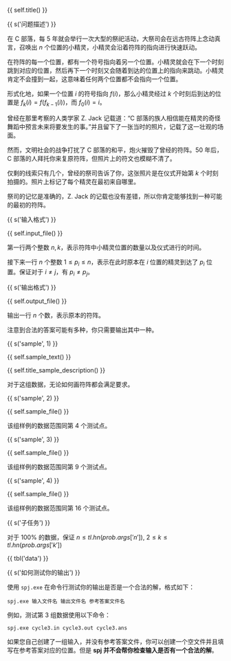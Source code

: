 {{ self.title() }}

{{ s('问题描述') }}

在 C 部落，每 5 年就会举行一次大型的祭祀活动，大祭司会在远古符阵上念动真言，召唤出 $n$ 个位置的小精灵，小精灵会沿着符阵的指向进行快速跃动。

在符阵的每一个位置，都有一个符号指向着另一个位置。小精灵就会在下一个时刻跳到对应的位置，然后再下一个时刻又会随着到达的位置上的指向来跳动。小精灵肯定不会撞到一起，这意味着任何两个位置都不会指向一个位置。

形式化地，如果一个位置 $i$ 的符号指向 $f(i)$，那么小精灵经过 $k$ 个时刻后到达的位置是 $f_k(i) = f(f_{k-1}(i))$，而 $f_0(i) = i$。

曾经在那里考察的人类学家 Z. Jack 记载道：“C 部落的族人相信能在精灵的奇怪舞蹈中预言未来将要发生的事。”并且留下了一张当时的照片，记载了这一壮观的场面。

然而，文明社会的战争打扰了 C 部落的和平，炮火摧毁了曾经的符阵。50 年后，C 部落的人拜托你来复原符阵，但照片上的符文也模糊不清了。

仅剩的线索只有几个，曾经的祭司告诉了你，这张照片是在仪式开始第 $k$ 个时刻拍摄的。照片上标记了每个精灵在最初来自哪里。

祭司的记忆是准确的，Z. Jack 的记载也没有差错，所以你肯定能够找到一种可能的最初的符阵。

{{ s('输入格式') }}

{{ self.input_file() }}

第一行两个整数 $n, k$，表示符阵中小精灵位置的数量以及仪式进行的时间。

接下来一行 $n$ 个整数 $1 \le p_i \le n$，表示在此时原本在 $i$ 位置的精灵到达了 $p_i$ 位置。保证对于 $i \neq j$，有 $p_i \neq p_j$。

{{ s('输出格式') }}

{{ self.output_file() }}

输出一行 $n$ 个数，表示原本的符阵。

注意到合法的答案可能有多种，你只需要输出其中一种。

{{ s('sample', 1) }}

{{ self.sample_text() }}

{{ self.title_sample_description() }}

对于这组数据，无论如何画符阵都会满足要求。

{{ s('sample', 2) }}

{{ self.sample_file() }}

该组样例的数据范围同第 4 个测试点。

{{ s('sample', 3) }}

{{ self.sample_file() }}

该组样例的数据范围同第 9 个测试点。

{{ s('sample', 4) }}

{{ self.sample_file() }}

该组样例的数据范围同第 16 个测试点。

{{ s('子任务') }}

对于 $100\%$ 的数据，保证 $n \le {{ tl.hn(prob.args['n']) }}$, $2 \le k \le {{ tl.hn(prob.args['k']) }}$

{{ tbl('data') }}

{{ s('如何测试你的输出') }}

使用 `spj.exe` 在命令行测试你的输出是否是一个合法的解，格式如下：

`spj.exe 输入文件名 输出文件名 参考答案文件名`

例如，测试第 3 组数据使用以下命令：

`spj.exe cycle3.in cycle3.out cycle3.ans`

如果您自己创建了一组输入，并没有参考答案文件，你可以创建一个空文件并且填写在参考答案对应的位置。但是 **spj 并不会帮你检查输入是否有一个合法的解**。
